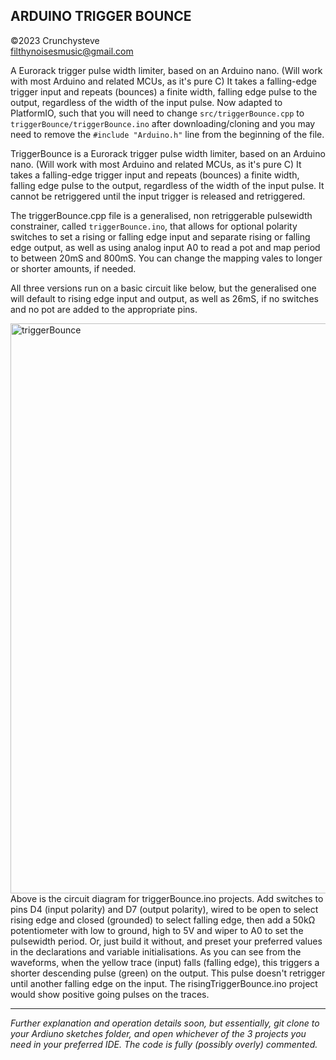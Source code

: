 ## ARDUINO TRIGGER BOUNCE
©2023 Crunchysteve<br />
filthynoisesmusic@gmail.com
    
A Eurorack trigger pulse width limiter, based on an Arduino nano. (Will work with most Arduino and related MCUs, as it's pure C) It takes a falling-edge trigger input and repeats (bounces) a finite width, falling edge pulse to the output, regardless of the width of the input pulse. Now adapted to PlatformIO, such that you will need to change ```src/triggerBounce.cpp``` to
```triggerBounce/triggerBounce.ino``` after downloading/cloning and you may need to remove the
```#include "Arduino.h"``` line from the beginning of the file.

TriggerBounce is a Eurorack trigger pulse width limiter, based on an Arduino nano. (Will work with most Arduino and related MCUs, as it's pure C) It takes a falling-edge trigger input and repeats (bounces) a finite width, falling edge pulse to the output, regardless of the width of the input pulse. It cannot be retriggered until the input trigger is released and retriggered.

The triggerBounce.cpp file is a generalised, non retriggerable pulsewidth constrainer, called ```triggerBounce.ino```, that allows for optional polarity switches to set a rising or falling edge input and separate rising or falling edge output, as well as using analog input A0 to read a pot and map period to between 20mS and 800mS. You can change the mapping vales to longer or shorter amounts, if needed.

All three versions run on a basic circuit like below, but the generalised one will default to rising edge input and output, as well as 26mS, if no switches and no pot are added to the appropriate pins.

<img width="912" alt="triggerBounce" src="./img/triggerBounce.png">
Above is the circuit diagram for triggerBounce.ino projects. Add switches to pins D4 (input polarity) and D7 (output polarity), wired to be open to select rising edge and closed (grounded) to select falling edge, then add a 50kΩ potentiometer with low to ground, high to 5V and wiper to A0 to set the pulsewidth period. Or, just build it without, and preset your preferred values in the declarations and variable initialisations. As you can see from the waveforms, when the yellow trace (input) falls (falling edge), this triggers a shorter descending pulse (green) on the output. This pulse doesn't retrigger until another falling edge on the input. The risingTriggerBounce.ino project would show positive going pulses on the traces.
<hr />

*Further explanation and operation details soon, but essentially, git clone to your Ardiuno sketches folder, and open whichever of the 3 projects you need in your preferred IDE. The code is fully (possibly overly) commented.*
